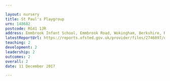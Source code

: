 ```yaml
---

layout: nursery
title: St Paul's Playgroup
urn: 148682
postcode: RG41 1JR
address: Emmbrook Infant School, Emmbrook Road, Wokingham, Berkshire, RG41 1JR
latestReportUrl: https://reports.ofsted.gov.uk/provider/files/2746097/urn/148682.pdf
teaching: 2
development: 2
leadership: 2
outcomes: 2
overall: 2
date: 11 December 2017

---
```

